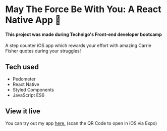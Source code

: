 # May The Force Be With You: A React Native App 📱

#### This project was made during Technigo's Front-end developer bootcamp 

A step counter iOS app which rewards your effort with amazing Carrie Fisher quotes during your struggles!  

## Tech used

* Pedometer
* React Native
* Styled Components
* JavaScript ES6

## View it live

You can try out my app <a href="https://snack.expo.io/@idsintehittapa/may-the-force-be-with-you">here.</a> (scan the QR Code to open in iOS via Expo)
